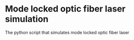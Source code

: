 # Mode locked optic fiber laser simulation
The python script that simulates mode locked optic fiber laser

